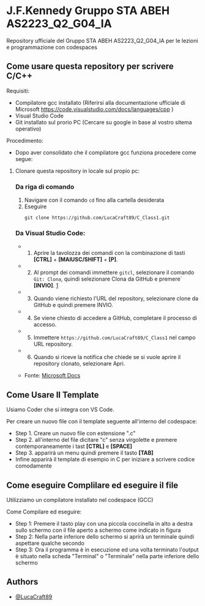 # J.F.Kennedy Gruppo STA ABEH AS2223_Q2_G04_IA
Repository ufficiale del Gruppo STA ABEH AS2223_Q2_G04_IA per le lezioni e programmazione con codespaces

## Come usare questa repository per scrivere C/C++

Requisiti:
   - Compilatore gcc installato (Riferirsi alla documentazione ufficiale di Microsoft https://code.visualstudio.com/docs/languages/cpp )
   - Visual Studio Code 
   - Git installato sul prorio PC (Cercare su google in base al vostro sitema operativo)

Procedimento:
   - Dopo aver consolidato che il compilatore gcc funziona procedere come segue:
   1. Clonare questa repository in locale sul propio pc:
      ### Da riga di comando 
         1. Navigare con il comando `cd` fino alla cartella desiderata
         2. Eseguire 
            ```
            git clone https://github.com/LucaCraft89/C_Class1.git
            ```  
      ### Da Visual Studio Code:
        - 1. Aprire la tavolozza dei comandi con la combinazione di tasti **[CTRL]** + **[MAIUSC/SHIFT]** + **[P]**.
        - 2. Al prompt dei comandi immettere `gitcl`, selezionare il comando `Git: Clona`, quindi selezionare Clona da GitHub e premere` **[INVIO]**.
          [1](https://learn.microsoft.com/it-it/azure/developer/javascript/media/how-to-clone-github-repo/visual-studio-code-git-clone.png)
        - 3. Quando viene richiesto l'URL del repository, selezionare clone da GitHub e quindi premere INVIO.
        - 4. Se viene chiesto di accedere a GitHub, completare il processo di accesso.
        - 5. Immettere `https://github.com/LucaCraft89/C_Class1` nel campo URL repository.
        - 6. Quando si riceve la notifica che chiede se si vuole aprire il repository clonato, selezionare Apri.

      - Fonte: [Microsoft Docs](https://learn.microsoft.com/it-it/azure/developer/javascript/how-to/with-visual-studio-code/clone-github-repository?tabs=create-repo-command-palette%2Cinitialize-repo-activity-bar%2Ccreate-branch-command-palette%2Ccommit-changes-command-palette%2Cpush-command-palette)

## Come Usare Il Template

Usiamo Coder che si integra con VS Code.

Per creare un nuovo file con il template seguente all'interno del codespace:

- Step 1. Creare un nuovo file con estensione ".c"
- Step 2. all'interno del file dicitare "c" senza virgolette e premere contemporaneamente i tast **[CTRL]** e **[SPACE]**
- Step 3. apparirà un menu quindi premere il tasto **[TAB]**
- Infine apparirà il template di esempio in C per iniziare a scrivere codice comodamente

## Come eseguire Complilare ed eseguire il file

Utilizziamo un compilatore installato nel codespace (GCC) 

Come Compilare ed eseguire:

- Step 1: Premere il tasto play con una piccola coccinella in alto a destra sullo schermo con il file aperto a schermo come indicato in figura
- Step 2: Nella parte inferiore dello schermo si aprirà un terminale quindi aspettare qualche secondo 
- Step 3: Ora il programma è in esecuzione ed una volta terminato l'output è situato nella scheda "Terminal" o "Terminale" nella parte inferiore dello schermo

## Authors

- [@LucaCraft89](https://github.com/LucaCraft89)